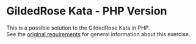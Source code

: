 # GildedRose Kata - PHP Version

This is a possible solution to the GildedRose Kata in PHP.\
See the [original requirements](https://github.com/emilybache/GildedRose-Refactoring-Kata/tree/main/php) for general information about this exercise.
